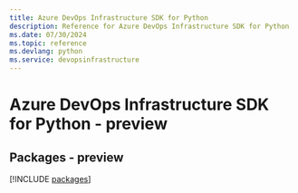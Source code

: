 ```yaml
---
title: Azure DevOps Infrastructure SDK for Python
description: Reference for Azure DevOps Infrastructure SDK for Python
ms.date: 07/30/2024
ms.topic: reference
ms.devlang: python
ms.service: devopsinfrastructure
---
```

# Azure DevOps Infrastructure SDK for Python - preview
## Packages - preview
[!INCLUDE [packages](devops-infrastructure-index.md)]